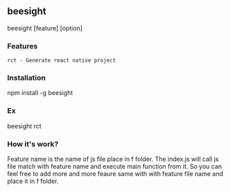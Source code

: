 ## beesight

beesight [feature] [option]

### Features

```
rct - Generate react native project
```

### Installation
npm install -g beesight

### Ex

beesight rct


### How it's work?

Feature name is the name of js file place in f folder. The index.js will call js file match with feature name and execute main function from it. So you can feel free to add more and more feaure same with with feature file name and place it in f folder.